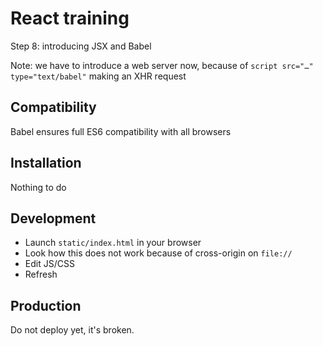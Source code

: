 # React training

Step 8: introducing JSX and Babel

Note: we have to introduce a web server now, because of ``script src="…" type="text/babel"`` making an XHR request

## Compatibility

Babel ensures full ES6 compatibility with all browsers

## Installation

Nothing to do

## Development

* Launch ``static/index.html`` in your browser
* Look how this does not work because of cross-origin on ``file://``
* Edit JS/CSS
* Refresh

## Production

Do not deploy yet, it's broken.
